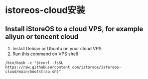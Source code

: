 # istoreos-cloud安装
## Install iStoreOS to a cloud VPS, for example aliyun or tencent cloud
1. Install Debian or Ubuntu on your cloud VPS
1. Run this command on VPS shell

`/bin/bash -c "$(curl -fsSL https://raw.githubusercontent.com/istoreos/istoreos-cloud/main/bootstrap.sh)"`

